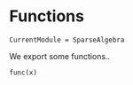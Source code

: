 # Functions

```@meta
CurrentModule = SparseAlgebra
```

We export some functions..

```@docs
func(x)
```

